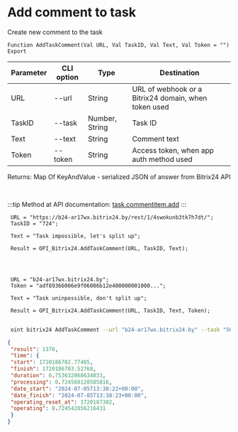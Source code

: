 ﻿---
sidebar_position: 3
---

# Add comment to task
 Create new comment to the task



`Function AddTaskComment(Val URL, Val TaskID, Val Text, Val Token = "") Export`

 | Parameter | CLI option | Type | Destination |
 |-|-|-|-|
 | URL | --url | String | URL of webhook or a Bitrix24 domain, when token used |
 | TaskID | --task | Number, String | Task ID |
 | Text | --text | String | Comment text |
 | Token | --token | String | Access token, when app auth method used |

 
 Returns: Map Of KeyAndValue - serialized JSON of answer from Bitrix24 API

<br/>

:::tip
Method at API documentation: [task.commentitem.add](https://dev.1c-bitrix.ru/rest_help/tasks/task/commentitem/add.php)
:::
<br/>


```bsl title="Code example"
 URL = "https://b24-ar17wx.bitrix24.by/rest/1/4swokunb3tk7h7dt/";
 TaskID = "724";
 
 Text = "Task impossible, let's split up";
 
 Result = OPI_Bitrix24.AddTaskComment(URL, TaskID, Text);
 
 
 
 
 URL = "b24-ar17wx.bitrix24.by";
 Token = "adf89366006e9f06006b12e400000001000...";
 
 Text = "Task uninpossible, don't split up";
 
 Result = OPI_Bitrix24.AddTaskComment(URL, TaskID, Text, Token);
```
	


```sh title="CLI command example"
 
 oint bitrix24 AddTaskComment --url "b24-ar17wx.bitrix24.by" --task "504" --text %text% --token "56898d66006e9f06006b12e400000001000..."

```

```json title="Result"
{
 "result": 1376,
 "time": {
 "start": 1720186702.77405,
 "finish": 1720186703.52768,
 "duration": 0.753632068634033,
 "processing": 0.724568128585816,
 "date_start": "2024-07-05T13:38:22+00:00",
 "date_finish": "2024-07-05T13:38:23+00:00",
 "operating_reset_at": 1720187302,
 "operating": 0.724542856216431
 }
}
```
